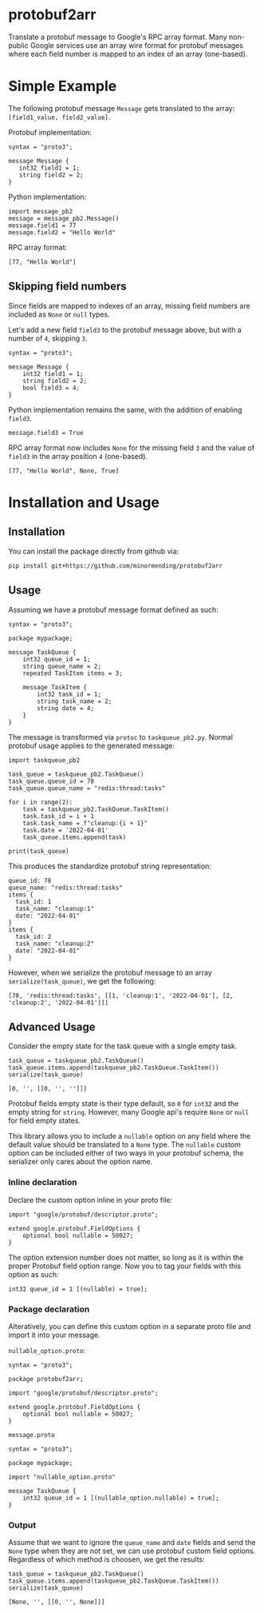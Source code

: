 # protobuf2arr
 Translate a protobuf message to Google's RPC array format. Many non-public  Google services use an array wire format for protobuf messages where each field number is mapped to an index of an array (one-based).

# Simple Example
 The following protobuf message `Message` gets translated to the array: `[field1_value, field2_value]`.
 
 Protobuf implementation:
 ```
syntax = "proto3";

message Message {
    int32 field1 = 1;
    string field2 = 2;
}
 ```

Python implementation:
 ```
import message_pb2
message = message_pb2.Message()
message.field1 = 77
message.field2 = "Hello World"
 ```

RPC array format:
```
[77, "Hello World"]
```

## Skipping field numbers 
Since fields are mapped to indexes of an array, missing field numbers are included as `None` or `null` types. 

Let's add a new field `field3` to the protobuf message above, but with a number of `4`, skipping `3`.
```
syntax = "proto3";

message Message {
    int32 field1 = 1;
    string field2 = 2;
    bool field3 = 4;
}
```

Python implementation remains the same, with the addition of enabling `field3`.
```
message.field3 = True
```

RPC array format now includes `None` for the missing field `3` and the value of `field3` in the array position `4` (one-based). 
```
[77, "Hello World", None, True]
```

# Installation and Usage

## Installation

You can install the package directly from github via:
```
pip install git+https://github.com/minormending/protobuf2arr
```

## Usage
Assuming we have a protobuf message format defined as such:
```
syntax = "proto3";

package mypackage;

message TaskQueue {
    int32 queue_id = 1;
    string queue_name = 2;
    repeated TaskItem items = 3;

    message TaskItem {
        int32 task_id = 1;
        string task_name = 2;
        string date = 4; 
    }
}
```

The message is transformed via `protoc` to `taskqueue_pb2.py`. Normal protobuf usage applies to the generated message:
```
import taskqueue_pb2

task_queue = taskqueue_pb2.TaskQueue()
task_queue.queue_id = 78
task_queue.queue_name = "redis:thread:tasks"

for i in range(2):
    task = taskqueue_pb2.TaskQueue.TaskItem()
    task.task_id = i + 1
    task.task_name = f"cleanup:{i + 1}"
    task.date = '2022-04-01'
    task_queue.items.append(task)

print(task_queue)
```

This produces the standardize protobuf string representation:
```
queue_id: 78
queue_name: "redis:thread:tasks"
items {
  task_id: 1
  task_name: "cleanup:1"
  date: "2022-04-01"
}
items {
  task_id: 2
  task_name: "cleanup:2"
  date: "2022-04-01"
}
```

However, when we serialize the protobuf message to an array `serialize(task_queue)`, we get the following:
```
[78, 'redis:thread:tasks', [[1, 'cleanup:1', '2022-04-01'], [2, 'cleanup:2', '2022-04-01']]]
```

## Advanced Usage
Consider the empty state for the task queue with a single empty task.
```
task_queue = taskqueue_pb2.TaskQueue()
task_queue.items.append(taskqueue_pb2.TaskQueue.TaskItem())
serialize(task_queue)
```
```
[0, '', [[0, '', '']]]
```
Protobuf fields empty state is their type default, so `0` for `int32` and the empty string for `string`. However, many Google api's require `None` or `null` for field empty states. 

This library allows you to include a `nullable` option on any field where the default value should be translated to a `None` type. The `nullable` custom option can be included either of two ways in your protobuf schema, the serializer only cares about the option name.

### Inline declaration
Declare the custom option inline in your proto file:
```
import "google/protobuf/descriptor.proto";

extend google.protobuf.FieldOptions {
    optional bool nullable = 50027;
}
```
The option extension number does not matter, so long as it is within the proper Protobuf field option range. Now you to tag your fields with this option as such:
```
int32 queue_id = 1 [(nullable) = true];
```

### Package declaration
Alteratively, you can define this custom option in a separate proto file and import it into your message.

`nullable_option.proto`:
```
syntax = "proto3";

package protobuf2arr;

import "google/protobuf/descriptor.proto";

extend google.protobuf.FieldOptions {
    optional bool nullable = 50027;
}
```

`message.proto`
```
syntax = "proto3";

package mypackage;

import "nullable_option.proto"

message TaskQueue {
    int32 queue_id = 1 [(nullable_option.nullable) = true];
}
```

### Output
Assume that we want to ignore the `queue_name` and `date` fields and send the `None` type when they are not set, we can use protobuf custom field options. Regardless of which method is choosen, we get the results:
```
task_queue = taskqueue_pb2.TaskQueue()
task_queue.items.append(taskqueue_pb2.TaskQueue.TaskItem())
serialize(task_queue)
```
```
[None, '', [[0, '', None]]]
```